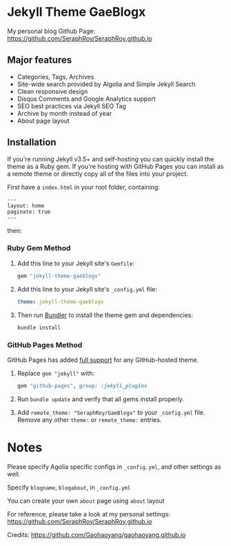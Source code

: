 # Jekyll Theme GaeBlogx

My personal blog Github Page: https://github.com/SeraphRoy/SeraphRoy.github.io

## Major features

- Categories, Tags, Archives
- Site-wide search provided by Algolia and Simple Jekyll Search
- Clean responsive design
- Disqus Comments and Google Analytics support
- SEO best practices via Jekyll SEO Tag
- Archive by month instead of year
- About page layout

## Installation

If you're running Jekyll v3.5+ and self-hosting you can quickly install the
theme as a Ruby gem. If you're hosting with GitHub Pages you can install as a
remote theme or directly copy all of the files into your project.

First have a `index.html` in your root folder, containing:

```
---
layout: home
paginate: true
---
```

then:

### Ruby Gem Method

1. Add this line to your Jekyll site's `Gemfile`:

   ```ruby
   gem "jekyll-theme-gaeblogx"
   ```
2. Add this line to your Jekyll site's `_config.yml` file:

   ```yaml
   theme: jekyll-theme-gaeblogx
   ```

2. Then run [Bundler](https://bundler.io/) to install the theme gem and dependencies:

   ```terminal
   bundle install
   ```

### GitHub Pages Method

GitHub Pages has added [full support](https://github.com/blog/2464-use-any-theme-with-github-pages)
for any GitHub-hosted theme.

1. Replace `gem "jekyll"` with:

   ```ruby
   gem "github-pages", group: :jekyll_plugins
   ```

2. Run `bundle update` and verify that all gems install properly.

3. Add `remote_theme: "SeraphRoy/GaeBlogx"` to your
   `_config.yml` file. Remove any other `theme:` or `remote_theme:` entries.
   
# Notes

Please specify Agolia specific configs in `_config.yml`, and other settings as well.

Specify `blogname`, `blogabout`, in `_config.yml`

You can create your own `about` page using `about` layout

For reference, please take a look at my personal settings: https://github.com/SeraphRoy/SeraphRoy.github.io

Credits: https://github.com/Gaohaoyang/gaohaoyang.github.io

